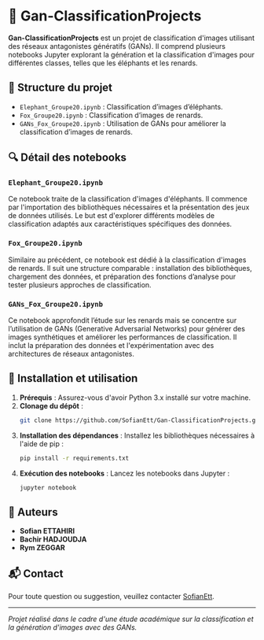 # 🧠 Gan-ClassificationProjects

**Gan-ClassificationProjects** est un projet de classification d'images utilisant des réseaux antagonistes génératifs (GANs). Il comprend plusieurs notebooks Jupyter explorant la génération et la classification d'images pour différentes classes, telles que les éléphants et les renards.

## 📁 Structure du projet

- `Elephant_Groupe20.ipynb` : Classification d’images d’éléphants.
- `Fox_Groupe20.ipynb` : Classification d’images de renards.
- `GANs_Fox_Groupe20.ipynb` : Utilisation de GANs pour améliorer la classification d’images de renards.

## 🔍 Détail des notebooks

### `Elephant_Groupe20.ipynb`
Ce notebook traite de la classification d'images d'éléphants. Il commence par l'importation des bibliothèques nécessaires et la présentation des jeux de données utilisés. Le but est d'explorer différents modèles de classification adaptés aux caractéristiques spécifiques des données.

### `Fox_Groupe20.ipynb`
Similaire au précédent, ce notebook est dédié à la classification d'images de renards. Il suit une structure comparable : installation des bibliothèques, chargement des données, et préparation des fonctions d’analyse pour tester plusieurs approches de classification.

### `GANs_Fox_Groupe20.ipynb`
Ce notebook approfondit l’étude sur les renards mais se concentre sur l’utilisation de GANs (Generative Adversarial Networks) pour générer des images synthétiques et améliorer les performances de classification. Il inclut la préparation des données et l'expérimentation avec des architectures de réseaux antagonistes.

## 🚀 Installation et utilisation

1. **Prérequis** : Assurez-vous d'avoir Python 3.x installé sur votre machine.
2. **Clonage du dépôt** :
   ```bash
   git clone https://github.com/SofianEtt/Gan-ClassificationProjects.git
   ```
3. **Installation des dépendances** :
   Installez les bibliothèques nécessaires à l'aide de pip :
   ```bash
   pip install -r requirements.txt
   ```
4. **Exécution des notebooks** :
   Lancez les notebooks dans Jupyter :
   ```bash
   jupyter notebook
   ```

## 👥 Auteurs

- **Sofian ETTAHIRI**
- **Bachir HADJOUDJA**
- **Rym ZEGGAR**

## 📬 Contact

Pour toute question ou suggestion, veuillez contacter [SofianEtt](https://github.com/SofianEtt).

---

*Projet réalisé dans le cadre d'une étude académique sur la classification et la génération d'images avec des GANs.*
